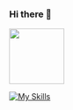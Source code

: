 ### Hi there 👋
<div style="display: flex, justify-content: center">
  <img src="https://raw.githubusercontent.com/iampavangandhi/iampavangandhi/master/gifs/coder.gif" width="100px" height="100px" />
</div>

<!--
**DiegoAlejandroVera/DiegoAlejandroVera** is a ✨ _special_ ✨ repository because its `README.md` (this file) appears on your GitHub profile.

Here are some ideas to get you started:  

- 🔭 I’m currently working on ...
- 🌱 I’m currently learning ...
- 👯 I’m looking to collaborate on ...
- 🤔 I’m looking for help with ...
- 💬 Ask me about ...
- 📫 How to reach me: ...
- 😄 Pronouns: ...
- ⚡ Fun fact: ...
-->

[![My Skills](https://skillicons.dev/icons?i=js,html,css,ruby,rails)](https://skillicons.dev)
